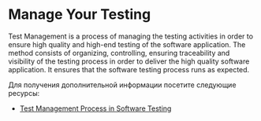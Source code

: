 # Manage Your Testing

Test Management is a process of managing the testing activities in order to ensure high quality and high-end testing of the software application. The method consists of organizing, controlling, ensuring traceability and visibility of the testing process in order to deliver the high quality software application. It ensures that the software testing process runs as expected.

Для получения дополнительной информации посетите следующие ресурсы:

- [Test Management Process in Software Testing](https://www.guru99.com/test-management-phases-a-complete-guide-for-testing-project.html)
